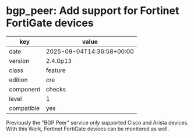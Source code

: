 [//]: # (werk v2)
# bgp_peer: Add support for Fortinet FortiGate devices

key        | value
---------- | ---
date       | 2025-09-04T14:36:58+00:00
version    | 2.4.0p13
class      | feature
edition    | cre
component  | checks
level      | 1
compatible | yes

Previously the "BGP Peer" service only supported Cisco and Arista devices.
With this Werk, Fortinet FortiGate devices can be monitored as well.
